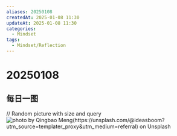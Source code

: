 ```yaml
---
aliases: 20250108
createdAt: 2025-01-08 11:30
updateAt: 2025-01-08 11:30
categories:
  - Mindset
tags:
  - Mindset/Reflection
---
```

# 20250108


## 每日一图

// Random picture with size and query
![photo by Qingbao Meng(https://unsplash.com/@ideasboom?utm_source=templater_proxy&utm_medium=referral) on Unsplash](https://images.unsplash.com/photo-1501854140801-50d01698950b?crop=entropy&cs=srgb&fm=jpg&ixid=M3w2NDU1OTF8MHwxfHJhbmRvbXx8fHx8fHx8fDE3MzYzMDcwNTV8&ixlib=rb-4.0.3&q=85&w=800&h=800)
